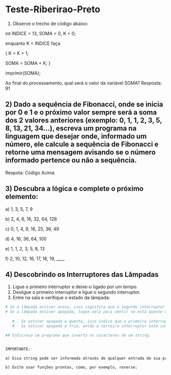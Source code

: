 # Teste-Riberirao-Preto

1) Observe o trecho de código abaixo:

int INDICE = 13, SOMA = 0, K = 0;

enquanto K < INDICE faça

{
K = K + 1;

SOMA = SOMA + K;
}

imprimir(SOMA);

Ao final do processamento, qual será o valor da variável SOMA?
Resposta: 91 

## 2) Dado a sequência de Fibonacci, onde se inicia por 0 e 1 e o próximo valor sempre será a soma dos 2 valores anteriores (exemplo: 0, 1, 1, 2, 3, 5, 8, 13, 21, 34...), escreva um programa na linguagem que desejar onde, informado um número, ele calcule a sequência de Fibonacci e retorne uma mensagem avisando se o número informado pertence ou não a sequência.

Respota: Código Acima

## 3) Descubra a lógica e complete o próximo elemento:

a) 1, 3, 5, 7, 9

b) 2, 4, 8, 16, 32, 64, 128

c) 0, 1, 4, 9, 16, 25, 36, 49

d) 4, 16, 36, 64, 100

e) 1, 1, 2, 3, 5, 8, 13

f) 2, 10, 12, 16, 17, 18, 19, ____

## 4) Descobrindo os Interruptores das Lâmpadas

1. Ligue o primeiro interruptor e deixe-o ligado por um tempo.
2. Desligue o primeiro interruptor e ligue o segundo interruptor.
3. Entre na sala e verifique o estado da lâmpada:

```python
# Se a lâmpada estiver acesa, isso significa que o segundo interruptor está conectado à lâmpada.
# Se a lâmpada estiver apagada, toque nela para sentir se está quente ou fria:
   
   # - Se estiver apagada e quente, isso indica que o primeiro interruptor está conectado à lâmpada.
   # - Se estiver apagada e fria, então o terceiro interruptor está conectado à lâmpada.

## 5)Escreva um programa que inverta os caracteres de um string.


IMPORTANTE:

a) Essa string pode ser informada através de qualquer entrada de sua preferência ou pode ser previamente definida no código;

b) Evite usar funções prontas, como, por exemplo, reverse;

